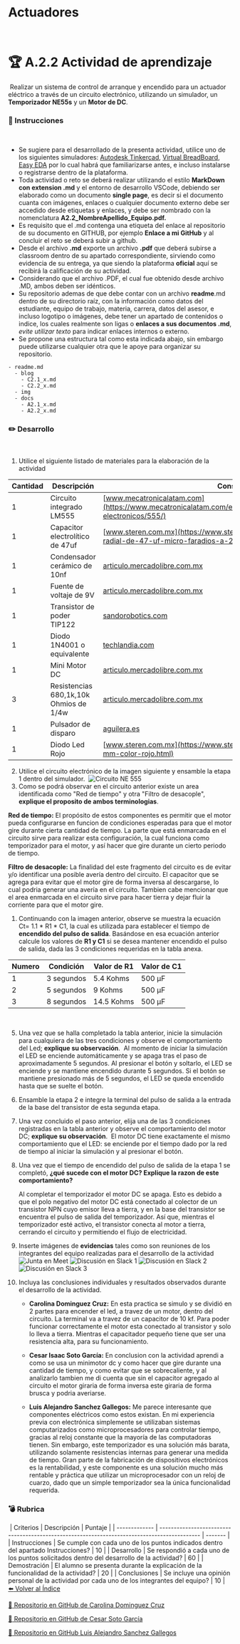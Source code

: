 # Actuadores
​
# :trophy: A.2.2 Actividad de aprendizaje
​
 Realizar un sistema de control de arranque y encendido para un actuador eléctrico a través de un circuito electrónico, utilizando un simulador, un **Temporizador NE55s** y un **Motor de DC**.
​
​
### :blue_book: Instrucciones
​
- Se sugiere para el desarrollado de la presenta actividad, utilice uno de los siguientes simuladores: [Autodesk Tinkercad](https://www.tinkercad.com/), [Virtual BreadBoard](http://www.virtualbreadboard.com/), [Easy EDA](https://easyeda.com/) por lo cual habrá que familiarizarse antes, e incluso instalarse o registrarse dentro de la plataforma.
- Toda actividad o reto se deberá realizar utilizando el estilo **MarkDown con extension .md** y el entorno de desarrollo VSCode, debiendo ser elaborado como un documento **single page**, es decir si el documento cuanta con imágenes, enlaces o cualquier documento externo debe ser accedido desde etiquetas y enlaces, y debe ser nombrado con la nomenclatura **A2.2_NombreApellido_Equipo.pdf.**
- Es requisito que el .md contenga una etiqueta del enlace al repositorio de su documento en GITHUB, por ejemplo **Enlace a mi GitHub** y al concluir el reto se deberá subir a github.
- Desde el archivo **.md** exporte un archivo **.pdf** que deberá subirse a classroom dentro de su apartado correspondiente, sirviendo como evidencia de su entrega, ya que siendo la plataforma **oficial** aquí se recibirá la calificación de su actividad.
- Considerando que el archivo .PDF, el cual fue obtenido desde archivo .MD, ambos deben ser idénticos.
- Su repositorio ademas de que debe contar con un archivo **readme**.md dentro de su directorio raíz, con la información como datos del estudiante, equipo de trabajo, materia, carrera, datos del asesor, e incluso logotipo o imágenes, debe tener un apartado de contenidos o indice, los cuales realmente son ligas o **enlaces a sus documentos .md**, _evite utilizar texto_ para indicar enlaces internos o externo.
- Se propone una estructura tal como esta indicada abajo, sin embargo puede utilizarse cualquier otra que le apoye para organizar su repositorio.
  
```
- readme.md
  - blog
    - C2.1_x.md
    - C2.2_x.md
  - img
  - docs
    - A2.1_x.md
    - A2.2_x.md
```
### :pencil2: Desarrollo
​
1. Utilice el siguiente listado de materiales para la elaboración de la actividad
​

| Cantidad | Descripción                            | Consulta| 
| -------- | -------------------------------------- |-----| 
| 1        | Circuito integrado LM555               |[www.mecatronicalatam.com](https://www.mecatronicalatam.com/es/tutoriales/electronica/componentes-electronicos/555/) |
| 1        | Capacitor electrolítico de 47uf        | [www.steren.com.mx](https://www.steren.com.mx/capacitor-electrolitico-radial-de-47-uf-micro-faradios-a-25-volts.html) |
| 1        | Condensador cerámico de 10nf           | [articulo.mercadolibre.com.mx](https://articulo.mercadolibre.com.mx/MLM-775929464-capacitor-poliester-01uf-10nf-1600v-oem-alta-calidad-_JM#position=1&type=item&tracking_id=dcfb8d8a-0b33-413a-ba58-f1db89873026) |
| 1        | Fuente de voltaje de 9V                |[articulo.mercadolibre.com.mx](https://articulo.mercadolibre.com.mx/MLM-779108159-adaptador-de-corriente-9v1a-ideal-fuente-voltaje-arduino-un-_JM#position=1&type=item&tracking_id=e97efd00-7794-4600-b0a7-cae6b5ed73b7)  |
| 1        | Transistor de poder TIP122             | [sandorobotics.com](https://sandorobotics.com/producto/tip122/) |
| 1        | Diodo 1N4001 o equivalente             | [techlandia.com](https://techlandia.com/diferencias-diodo-1n4004-1n4001-info_580129/) |
| 1        | Mini Motor DC                          | [articulo.mercadolibre.com.mx](https://articulo.mercadolibre.com.mx/MLM-787017272-mini-motor-dc-3-a-6v-proyectos-electronica-arduino-10-piezas-_JM#position=1&type=item&tracking_id=4c7374f0-38ca-4d26-9e23-d7af4a4c248d) |
| 3        | Resistencias 680,1k,10k Ohmios de 1/4w | [articulo.mercadolibre.com.mx](https://articulo.mercadolibre.com.mx/MLM-660627026-200-resistencias-14-w-1-pelicula-metalica-varios-valores-_JM#position=1&type=item&tracking_id=e95993af-128a-4a77-90de-11df4cd650a4) |
| 1        | Pulsador de disparo                    |[aguilera.es](https://aguilera.es/?productos=pulsador-de-disparo-de-extincion)  |
| 1        | Diodo Led Rojo                         |[www.steren.com.mx](https://www.steren.com.mx/led-ultrabrillante-de-5-mm-color-rojo.html)  |

2. Utilice el circuito electrónico de la imagen siguiente y ensamble la etapa 1 dentro del simulador.
​
![Circuito NE 555](../Img/C2.x_CircuitoNe555MotorDC.png)
​
3. Como se podrá observar en el circuito anterior existe un area identificada como "Red de tiempo" y otra "Filtro de desacople", **explique el proposito de ambos terminologias**.
​

**Red de tiempo:** El propósito de estos componentes es permitir que el motor
pueda configurarse en funcion de condiciones esperadas para que el motor gire
durante cierta cantidad de tiempo. La parte que está enmarcada en el circuito
sirve para realizar esta configuración, la cual funciona como temporizador para
el motor, y así hacer que gire durante un cierto periodo de tiempo.
​

**Filtro de desacople:** La finalidad del este fragmento del circuito es de
evitar y/o identificar una posible avería dentro del circuito. El capacitor que
se agrega para evitar que el motor gire de forma inversa al descargarse, lo
cual podria generar una avería en el circuito. Tambien cabe mencionar que el
area enmarcada en el circuito sirve para hacer tierra y dejar fluir la
corriente para que el motor gire.
​
1. Continuando con la imagen anterior, observe se muestra la ecuación Ct= 1.1 * R1 * C1, la cual es utilizada para establecer el tiempo de **encendido del pulso de salida**. Basándose en esa ecuación anterior calcule los valores de **R1 y C1** si se desea mantener encendido el pulso de salida, dada las 3 condiciones requeridas en la tabla anexa.
​

 | Numero | Condición  | Valor de R1 | Valor de C1 |
 | ------ | ---------- | ----------- | ----------- |
 | 1      | 3 segundos | 5.4 Kohms   | 500 µF      |
 | 2      | 5 segundos | 9 Kohms     | 500 µF      |
 | 3      | 8 segundos | 14.5 Kohms  | 500 µF      |
​

5. Una vez que se halla completado la tabla anterior, inicie la simulación para cualquiera de las tres condiciones y observe el comportamiento del Led;  **explique su observación**.
​
	Al momento de iniciar la simulación el LED se enciende automáticamente y se
	apaga tras el paso de aproximadamente 5 segundos. Al presionar el botón y
	soltarlo, el LED se enciende y se mantiene encendido durante 5 segundos. Si
	el botón se mantiene presionado más de 5 segundos, el LED se queda
	encendido hasta que se suelte el botón.
​

6. Ensamble la etapa 2 e integre la terminal del pulso de salida a la entrada de la base del transistor de esta segunda etapa.
​
7. Una vez concluido el paso anterior, elija una de las 3 condiciones registradas en la tabla anterior y observe el comportamiento del motor DC; **explique su observación**.
​
	El motor DC tiene exactamente el mismo comportamiento que el LED: se
	enciende por el tiempo dado por la red de tiempo al iniciar la simulación y
	al presionar el botón.
​
8. Una vez que el tiempo de encendido del pulso de salida de la etapa 1 se completó, **¿qué sucede con el motor DC? Explique la razon de este comportamiento?**
​

	Al completar el temporizador el motor DC se apaga. Esto es debido a que el
	polo negativo del motor DC está conectado al colector de un transistor NPN
	cuyo emisor lleva a tierra, y en la base del transistor se encuentra el
	pulso de salida del temporizador. Así que, mientras el temporizador esté
	activo, el transistor conecta al motor a tierra, cerrando el circuito y
	permitiendo el flujo de electricidad.
​
9. Inserte imágenes de **evidencias** tales como son reuniones de los integrantes del equipo realizadas para el desarrollo de la actividad
​
	![Junta en Meet](../Img/A2.2_meet.png)
	![Discusión en Slack 1](../Img/A2.2_slack1.png)
	![Discusión en Slack 2](../Img/A2.2_slack2.png)
	![Discusión en Slack 3](../Img/A2.2_slack3.png)
​
10. Incluya las conclusiones individuales y resultados observados durante el desarrollo de la actividad.
​
	- **Carolina Dominguez Cruz:** En esta practica se simulo y se dividió en 2
	partes para encender el led, a travez de un motor, dentro del circuito.
	La terminal va a travez de un capacitor de 10 kf. Para poder funcionar
	correctamente el motor esta conectado al transistor y solo lo lleva a
	tierra. Mientras el capacitador pequeño tiene que ser una resistencia alta,
	para su funcionamiento.
	
	- **Cesar Isaac Soto García:** En conclusion con la actividad aprendi a
	como se usa un minimotor dc y como hacer que gire durante una cantidad de
	tiempo, y como evitar que se sobrecaliente, y al analizarlo tambien me di
	cuenta que sin el capacitor agregado al circuito el motor giraria de
	forma inversa este giraria de forma brusca y podria averiarse.
	
	- **Luis Alejandro Sanchez Gallegos:** Me parece interesante que
	componentes eléctricos como estos existan. En mi experiencia previa con
	electrónica simplemente se utilizaban sistemas computarizados como
	microprocesadores para controlar tiempo, gracias al reloj constante que la
	mayoría de las computadoras tienen. Sin embargo, este temporizador es una
	solución más barata, utilizando solamente resistencias internas para
	generar una medida de tiempo. Gran parte de la fabricación de dispositivos
	electrónicos es la rentabilidad, y este componente es una solución mucho
	más rentable y práctica que utilizar un microprocesador con un reloj de
	cuarzo, dado que un simple temporizador sea la única funcionalidad
	requerida.
​
### :bomb: Rubrica
​
| Criterios     | Descripción                                                                                  | Puntaje |
| ------------- | -------------------------------------------------------------------------------------------- | ------- |
| Instrucciones | Se cumple con cada uno de los puntos indicados dentro del apartado Instrucciones?            | 10      |
| Desarrollo    | Se respondió a cada uno de los puntos solicitados dentro del desarrollo de la actividad?     | 60      |
| Demostración  | El alumno se presenta durante la explicación de la funcionalidad de la actividad?            | 20      |
| Conclusiones  | Se incluye una opinión personal de la actividad  por cada uno de los integrantes del equipo? | 10      |
​
​
[:arrow_left: Volver al Índice](../README.md)
​

[:bookmark_tabs: Repositorio en GitHub de Carolina Dominguez Cruz](https://github.com/CarolinaDominguez18/SistemasProgramables)
​

[:bookmark_tabs: Repositorio en GitHub de Cesar Soto García](https://github.com/cesarsoto2/CesarSotoRepost)
​

[:bookmark_tabs: Repositorio en GitHub Luis Alejandro Sanchez Gallegos](https://github.com/alex-gallegos-tec/sistemas-programables)
